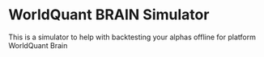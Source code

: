 # WorldQuant BRAIN Simulator

This is a simulator to help with backtesting your alphas offline for platform WorldQuant Brain
